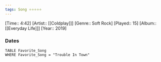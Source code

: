 ```yaml
---
tags: Song ⭐⭐⭐⭐⭐ 
---
```

[Time:: 4:42]
[Artist:: [[Coldplay]]]
[Genre:: Soft Rock]
[Played:: 15]
[Album:: [[Everyday Life]]]
[Year:: 2019]
### Dates
````dataview
TABLE Favorite_Song
WHERE Favorite_Song = "Trouble In Town"
````